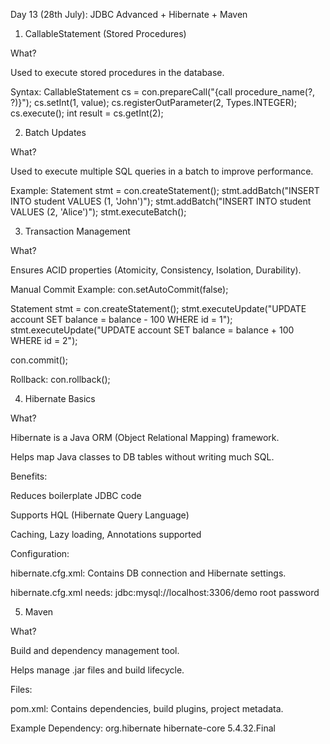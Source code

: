 Day 13 (28th July): JDBC Advanced + Hibernate + Maven

1. CallableStatement (Stored Procedures)

What?

Used to execute stored procedures in the database.

Syntax:
CallableStatement cs = con.prepareCall("{call procedure_name(?, ?)}");
cs.setInt(1, value);
cs.registerOutParameter(2, Types.INTEGER);
cs.execute();
int result = cs.getInt(2);

2. Batch Updates

What?

Used to execute multiple SQL queries in a batch to improve performance.

Example:
Statement stmt = con.createStatement();
stmt.addBatch("INSERT INTO student VALUES (1, 'John')");
stmt.addBatch("INSERT INTO student VALUES (2, 'Alice')");
stmt.executeBatch();


3. Transaction Management

What?

Ensures ACID properties (Atomicity, Consistency, Isolation, Durability).

Manual Commit Example:
con.setAutoCommit(false);

Statement stmt = con.createStatement();
stmt.executeUpdate("UPDATE account SET balance = balance - 100 WHERE id = 1");
stmt.executeUpdate("UPDATE account SET balance = balance + 100 WHERE id = 2");

con.commit();

Rollback:
con.rollback();

4. Hibernate Basics

What?

Hibernate is a Java ORM (Object Relational Mapping) framework.

Helps map Java classes to DB tables without writing much SQL.

Benefits:

Reduces boilerplate JDBC code

Supports HQL (Hibernate Query Language)

Caching, Lazy loading, Annotations supported

Configuration:

hibernate.cfg.xml: Contains DB connection and Hibernate settings.

hibernate.cfg.xml needs:
<hibernate-configuration>
  <session-factory>
    <property name="hibernate.connection.url">jdbc:mysql://localhost:3306/demo</property>
    <property name="hibernate.connection.username">root</property>
    <property name="hibernate.connection.password">password</property>
    <mapping class="com.demo.model.Student"/>
  </session-factory>
</hibernate-configuration>

5. Maven

What?

Build and dependency management tool.

Helps manage .jar files and build lifecycle.

Files:

pom.xml: Contains dependencies, build plugins, project metadata.

Example Dependency:
<dependencies>
  <dependency>
    <groupId>org.hibernate</groupId>
    <artifactId>hibernate-core</artifactId>
    <version>5.4.32.Final</version>
  </dependency>
</dependencies>